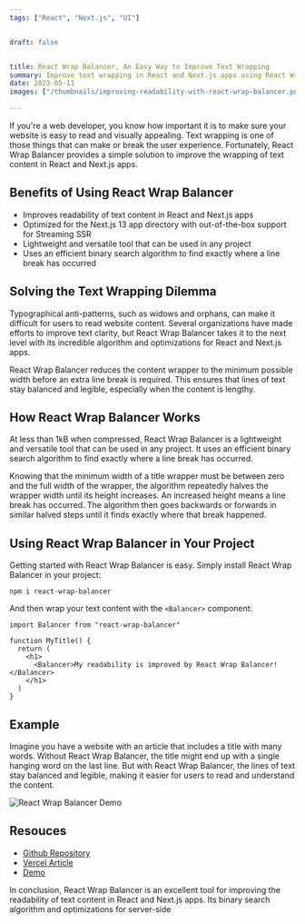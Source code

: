 ```yaml
---
tags: ["React", "Next.js", "UI"]


draft: false


title: React Wrap Balancer, An Easy Way to Improve Text Wrapping
summary: Improve text wrapping in React and Next.js apps using React Wrap Balancer. Optimize readability and learn how to us this lightweight tool on your web pages.
date: 2023-05-11
images: ["/thumbnails/improving-readability-with-react-wrap-balancer.png"]

---
```


If you're a web developer, you know how important it is to make sure your website is easy to read and visually appealing. Text wrapping is one of those things that can make or break the user experience. Fortunately, React Wrap Balancer provides a simple solution to improve the wrapping of text content in React and Next.js apps.

## Benefits of Using React Wrap Balancer

- Improves readability of text content in React and Next.js apps
- Optimized for the Next.js 13 app directory with out-of-the-box support for Streaming SSR
- Lightweight and versatile tool that can be used in any project
- Uses an efficient binary search algorithm to find exactly where a line break has occurred

## Solving the Text Wrapping Dilemma

Typographical anti-patterns, such as widows and orphans, can make it difficult for users to read website content. Several organizations have made efforts to improve text clarity, but React Wrap Balancer takes it to the next level with its incredible algorithm and optimizations for React and Next.js apps.

React Wrap Balancer reduces the content wrapper to the minimum possible width before an extra line break is required. This ensures that lines of text stay balanced and legible, especially when the content is lengthy.

## How React Wrap Balancer Works

At less than 1kB when compressed, React Wrap Balancer is a lightweight and versatile tool that can be used in any project. It uses an efficient binary search algorithm to find exactly where a line break has occurred.

Knowing that the minimum width of a title wrapper must be between zero and the full width of the wrapper, the algorithm repeatedly halves the wrapper width until its height increases. An increased height means a line break has occurred. The algorithm then goes backwards or forwards in similar halved steps until it finds exactly where that break happened.

## Using React Wrap Balancer in Your Project

Getting started with React Wrap Balancer is easy. Simply install React Wrap Balancer in your project:

`npm i react-wrap-balancer`

And then wrap your text content with the `<Balancer>` component:

```tsx
import Balancer from "react-wrap-balancer"

function MyTitle() {
  return (
    <h1>
      <Balancer>My readability is improved by React Wrap Balancer!</Balancer>
    </h1>
  )
}
```

## Example

Imagine you have a website with an article that includes a title with many words. Without React Wrap Balancer, the title might end up with a single hanging word on the last line. But with React Wrap Balancer, the lines of text stay balanced and legible, making it easier for users to read and understand the content.

![React Wrap Balancer Demo](/assets/chrome_4dowNy8mQN.gif)

## Resouces

- [Github Repository](https://github.com/shuding/react-wrap-balancer)
- [Vercel Article](https://vercel.com/blog/react-wrap-balancer)
- [Demo](https://react-wrap-balancer.vercel.app/)

In conclusion, React Wrap Balancer is an excellent tool for improving the readability of text content in React and Next.js apps. Its binary search algorithm and optimizations for server-side
